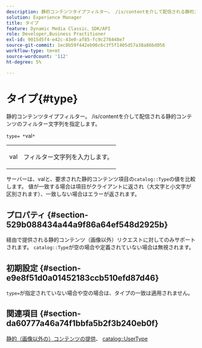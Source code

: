 ```yaml
---
description: 静的コンテンツタイプフィルター。 /is/contentを介して配信される静的コンテンツのフィルター文字列を指定します。
solution: Experience Manager
title: タイプ
feature: Dynamic Media Classic、SDK/API
role: Developer,Business Practitioner
exl-id: 9015d5f4-e42c-43e0-af85-fc9c278448e7
source-git-commit: 1ec8b59f442eb96c6c3f5f1405d57a38a86bd056
workflow-type: tm+mt
source-wordcount: '112'
ht-degree: 5%

---
```


# タイプ{#type}

静的コンテンツタイプフィルター。 /is/contentを介して配信される静的コンテンツのフィルター文字列を指定します。

`type= *`val`*`

<table id="simpletable_B66354A826434A678F3DBC686A0F1436"> 
 <tr class="strow"> 
  <td class="stentry"> <p><span class="varname"> val</span> </p> </td> 
  <td class="stentry"> <p>フィルター文字列を入力します。 </p></td> 
 </tr> 
</table>

サーバーは、valと、要求された静的コンテンツ項目の`catalog::Type`の値を比較します。 値が一致する場合は項目がクライアントに返され（大文字と小文字が区別されます）、一致しない場合はエラーが返されます。

## プロパティ {#section-529b088434a44a9f86a64ef548d2925b}

経由で提供される静的コンテンツ（画像以外）リクエストに対してのみサポートされます。 `catalog::Type`が空の場合や定義されていない場合は無視されます。

## 初期設定 {#section-e9e8f51d0a01452183ccb510efd87d46}

`type=`が指定されていない場合や空の場合は、タイプの一致は適用されません。

## 関連項目 {#section-da60777a46a74f1bbfa5b2f3b240eb0f}

[静的（画像以外の）コンテンツの提供](../../../../../is-api/http-ref/image-serving-api-ref/c-http-protocol-reference/c-syntax-and-features/r-serving-static-non-image-content.md#reference-cbe50e697fdf4c7bbb0084f98b7739da)、 [catalog::UserType](/help/aem-is-ir-api/is-api/image-catalog/image-serving-api-ref/c-image-catalog-reference/c-image-svg-data-reference/c-image-data-reference/r-usertype-cat.md)
